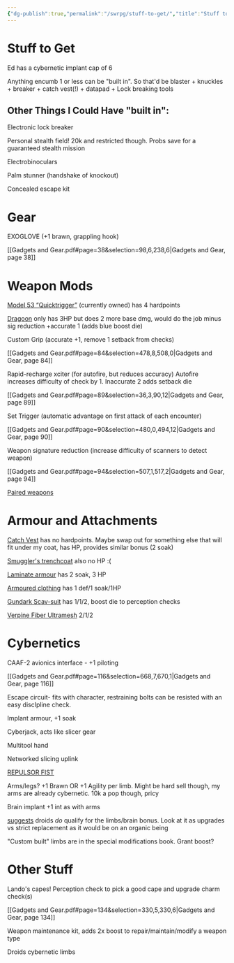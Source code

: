 ```yaml
---
{"dg-publish":true,"permalink":"/swrpg/stuff-to-get/","title":"Stuff to Get"}
---
```



# Stuff to Get

Ed has a cybernetic implant cap of 6

Anything encumb 1 or less can be "built in". So that'd be blaster + knuckles + breaker + catch vest(!) + datapad + Lock breaking tools 

## Other Things I Could Have "built in":

Electronic lock breaker

Personal stealth field! 20k and restricted though. Probs save for a guaranteed stealth mission

Electrobinoculars

Palm stunner (handshake of knockout)

Concealed escape kit

# Gear

EXOGLOVE (+1 brawn, grappling hook)

[[Gadgets and Gear.pdf#page=38&selection=98,6,238,6|Gadgets and Gear, page 38]]

# Weapon Mods

[Model 53 “Quicktrigger”](https://star-wars-rpg-ffg.fandom.com/wiki/Merr-Sonn_Model_53_%22Quicktrigger%22_Blaster_Pistol) (currently owned) has 4 hardpoints

[Dragoon](https://theouterrim.co/weapons/9f9d0cbe-ed59-4ed5-b4ef-85a237fb4fd2/) only has 3HP but does 2 more base dmg, would do the job minus sig reduction +accurate 1 (adds blue boost die)

Custom Grip (accurate +1, remove 1 setback from checks)

[[Gadgets and Gear.pdf#page=84&selection=478,8,508,0|Gadgets and Gear, page 84]]

Rapid-recharge xciter (for autofire, but reduces accuracy) Autofire increases difficulty of check by 1. Inaccurate 2 adds setback die

[[Gadgets and Gear.pdf#page=89&selection=36,3,90,12|Gadgets and Gear, page 89]]

Set Trigger (automatic advantage on first attack of each encounter)

[[Gadgets and Gear.pdf#page=90&selection=480,0,494,12|Gadgets and Gear, page 90]]

Weapon signature reduction (increase difficulty of scanners to detect weapon)

[[Gadgets and Gear.pdf#page=94&selection=507,1,517,2|Gadgets and Gear, page 94]]

[Paired weapons](https://star-wars-rpg-ffg.fandom.com/wiki/Paired_Weapons)

# Armour and Attachments

[Catch Vest](https://star-wars-rpg-ffg.fandom.com/wiki/Catch_Vest?so=search) has no hardpoints. Maybe swap out for something else that will fit under my coat, has HP, provides similar bonus (2 soak)

[Smuggler's trenchcoat](https://star-wars-rpg-ffg.fandom.com/wiki/Smuggler's_Trenchcoat?so=search) also no HP :(

[Laminate armour](https://star-wars-rpg-ffg.fandom.com/wiki/Laminate_Armour?so=search) has 2 soak, 3 HP

[Armoured clothing](https://star-wars-rpg-ffg.fandom.com/wiki/Armoured_Clothing?so=search) has 1 def/1 soak/1HP

[Gundark Scav-suit](https://star-wars-rpg-ffg.fandom.com/wiki/%22Gundark%22_Scav-Suit) has 1/1/2, boost die to perception checks

[Verpine Fiber Ultramesh](https://star-wars-rpg-ffg.fandom.com/wiki/Verpine_Fiber_Ultramesh_Armour) 2/1/2

# Cybernetics

CAAF-2 avionics interface - +1 piloting

[[Gadgets and Gear.pdf#page=116&selection=668,7,670,1|Gadgets and Gear, page 116]]

Escape circuit- fits with character, restraining bolts can be resisted with an easy discIpline check. 

Implant armour, +1 soak

Cyberjack, acts like slicer gear

Multitool hand

Networked slicing uplink

[REPULSOR FIST](https://star-wars-rpg-ffg.fandom.com/wiki/Repulsor_Fist?so=search)

Arms/legs? +1 Brawn OR +1 Agility per limb. Might be hard sell though, my arms are already cybernetic. 10k a pop though, pricy

Brain implant +1 int as with arms

[suggests](https://reddit.com/r/swrpg/comments/6j3736/cybernetics_on_droids/) droids *do* qualify for the limbs/brain bonus. Look at it as upgrades vs strict replacement as it would be on an organic being

"Custom built" limbs are in the special modifications book. Grant boost?

# Other Stuff

Lando's capes! Perception check to pick a good cape and upgrade charm check(s)

[[Gadgets and Gear.pdf#page=134&selection=330,5,330,6|Gadgets and Gear, page 134]]

Weapon maintenance kit, adds 2x boost to repair/maintain/modify a weapon type

Droids cybernetic limbs
